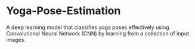 # Yoga-Pose-Estimation
A deep learning model that classifies yoga poses effectively using Convolutional Neural Network (CNN) by learning from a collection of input images.
